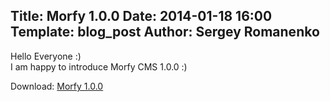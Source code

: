 Title: Morfy 1.0.0
Date: 2014-01-18 16:00
Template: blog_post
Author: Sergey Romanenko
----

Hello Everyone :)  
I am happy to introduce Morfy CMS 1.0.0 :)  

Download: [Morfy 1.0.0](https://github.com/Awilum/morfy-cms/archive/v1.0.0.zip)
